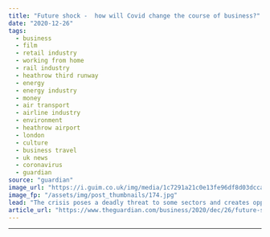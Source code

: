 ```yaml
---
title: "Future shock -  how will Covid change the course of business?"
date: "2020-12-26"
tags: 
  - business
  - film
  - retail industry
  - working from home
  - rail industry
  - heathrow third runway
  - energy
  - energy industry
  - money
  - air transport
  - airline industry
  - environment
  - heathrow airport
  - london
  - culture
  - business travel
  - uk news
  - coronavirus
  - guardian
source: "guardian"
image_url: "https://i.guim.co.uk/img/media/1c7291a21c0e13fe96df8d03dcca7bbe7df51145/115_0_3274_1965/master/3274.jpg?width=460&quality=85&auto=format&fit=max&s=d055d2d2397678298b693f91b4a722dd"
image_fp: "/assets/img/post_thumbnails/174.jpg"
lead: "The crisis poses a deadly threat to some sectors and creates opportunities for others. We examine how they will fare in 2021Coronavirus has changed lives and industries across the UK, accelerating fundamental shifts in behaviour and consumption that ..."
article_url: "https://www.theguardian.com/business/2020/dec/26/future-shock-how-will-covid-change-the-course-of-business"
---
```


---
